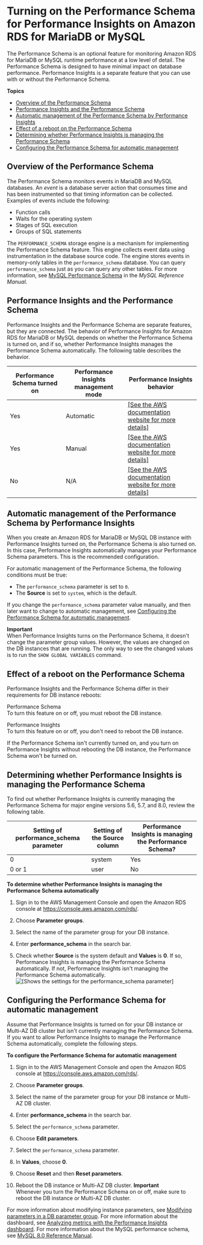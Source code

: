 # Turning on the Performance Schema for Performance Insights on Amazon RDS for MariaDB or MySQL<a name="USER_PerfInsights.EnableMySQL"></a>

The Performance Schema is an optional feature for monitoring Amazon RDS for MariaDB or MySQL runtime performance at a low level of detail\. The Performance Schema is designed to have minimal impact on database performance\. Performance Insights is a separate feature that you can use with or without the Performance Schema\.

**Topics**
+ [Overview of the Performance Schema](#USER_PerfInsights.EnableMySQL.overview)
+ [Performance Insights and the Performance Schema](#USER_PerfInsights.effect-of-pfs)
+ [Automatic management of the Performance Schema by Performance Insights](#USER_PerfInsights.EnableMySQL.options)
+ [Effect of a reboot on the Performance Schema](#USER_PerfInsights.EnableMySQL.reboot)
+ [Determining whether Performance Insights is managing the Performance Schema](#USER_PerfInsights.EnableMySQL.determining-status)
+ [Configuring the Performance Schema for automatic management](#USER_PerfInsights.EnableMySQL.RDS)

## Overview of the Performance Schema<a name="USER_PerfInsights.EnableMySQL.overview"></a>

The Performance Schema monitors events in MariaDB and MySQL databases\. An *event* is a database server action that consumes time and has been instrumented so that timing information can be collected\. Examples of events include the following:
+ Function calls
+ Waits for the operating system
+ Stages of SQL execution
+ Groups of SQL statements

The `PERFORMANCE_SCHEMA` storage engine is a mechanism for implementing the Performance Schema feature\. This engine collects event data using instrumentation in the database source code\. The engine stores events in memory\-only tables in the `performance_schema` database\. You can query `performance_schema` just as you can query any other tables\. For more information, see [MySQL Performance Schema](https://dev.mysql.com/doc/refman/8.0/en/performance-schema.html) in the *MySQL Reference Manual*\.

## Performance Insights and the Performance Schema<a name="USER_PerfInsights.effect-of-pfs"></a>

Performance Insights and the Performance Schema are separate features, but they are connected\. The behavior of Performance Insights for Amazon RDS for MariaDB or MySQL depends on whether the Performance Schema is turned on, and if so, whether Performance Insights manages the Performance Schema automatically\. The following table describes the behavior\.


| Performance Schema turned on | Performance Insights management mode | Performance Insights behavior | 
| --- | --- | --- | 
|  Yes  |  Automatic  |  [\[See the AWS documentation website for more details\]](http://docs.aws.amazon.com/AmazonRDS/latest/UserGuide/USER_PerfInsights.EnableMySQL.html)  | 
|  Yes  |  Manual  |  [\[See the AWS documentation website for more details\]](http://docs.aws.amazon.com/AmazonRDS/latest/UserGuide/USER_PerfInsights.EnableMySQL.html)  | 
|  No  |  N/A  |  [\[See the AWS documentation website for more details\]](http://docs.aws.amazon.com/AmazonRDS/latest/UserGuide/USER_PerfInsights.EnableMySQL.html)  | 

## Automatic management of the Performance Schema by Performance Insights<a name="USER_PerfInsights.EnableMySQL.options"></a>

When you create an Amazon RDS for MariaDB or MySQL DB instance with Performance Insights turned on, the Performance Schema is also turned on\. In this case, Performance Insights automatically manages your Performance Schema parameters\. This is the recommended configuration\.

For automatic management of the Performance Schema, the following conditions must be true:
+ The `performance_schema` parameter is set to `0`\.
+ The **Source** is set to `system`, which is the default\.

If you change the `performance_schema` parameter value manually, and then later want to change to automatic management, see [Configuring the Performance Schema for automatic management](#USER_PerfInsights.EnableMySQL.RDS)\.

**Important**  
When Performance Insights turns on the Performance Schema, it doesn't change the parameter group values\. However, the values are changed on the DB instances that are running\. The only way to see the changed values is to run the `SHOW GLOBAL VARIABLES` command\.

## Effect of a reboot on the Performance Schema<a name="USER_PerfInsights.EnableMySQL.reboot"></a>

Performance Insights and the Performance Schema differ in their requirements for DB instance reboots:

Performance Schema  
To turn this feature on or off, you must reboot the DB instance\.

Performance Insights  
To turn this feature on or off, you don't need to reboot the DB instance\.

If the Performance Schema isn't currently turned on, and you turn on Performance Insights without rebooting the DB instance, the Performance Schema won't be turned on\.

## Determining whether Performance Insights is managing the Performance Schema<a name="USER_PerfInsights.EnableMySQL.determining-status"></a>

To find out whether Performance Insights is currently managing the Performance Schema for major engine versions 5\.6, 5\.7, and 8\.0, review the following table\.


| Setting of performance\_schema parameter | Setting of the Source column | Performance Insights is managing the Performance Schema? | 
| --- | --- | --- | 
| 0 | system | Yes | 
| 0 or 1 | user | No | 

**To determine whether Performance Insights is managing the Performance Schema automatically**

1. Sign in to the AWS Management Console and open the Amazon RDS console at [https://console\.aws\.amazon\.com/rds/](https://console.aws.amazon.com/rds/)\.

1. Choose **Parameter groups**\.

1. Select the name of the parameter group for your DB instance\.

1. Enter **performance\_schema** in the search bar\.

1. Check whether **Source** is the system default and **Values** is **0**\. If so, Performance Insights is managing the Performance Schema automatically\. If not, Performance Insights isn't managing the Performance Schema automatically\.  
![\[Shows the settings for the performance_schema parameter\]](http://docs.aws.amazon.com/AmazonRDS/latest/UserGuide/images/perf_schema_user.png)

## Configuring the Performance Schema for automatic management<a name="USER_PerfInsights.EnableMySQL.RDS"></a>

Assume that Performance Insights is turned on for your DB instance or Multi\-AZ DB cluster but isn't currently managing the Performance Schema\. If you want to allow Performance Insights to manage the Performance Schema automatically, complete the following steps\.

**To configure the Performance Schema for automatic management**

1. Sign in to the AWS Management Console and open the Amazon RDS console at [https://console\.aws\.amazon\.com/rds/](https://console.aws.amazon.com/rds/)\.

1. Choose **Parameter groups**\.

1. Select the name of the parameter group for your DB instance or Multi\-AZ DB cluster\.

1. Enter **performance\_schema** in the search bar\.

1. Select the `performance_schema` parameter\.

1. Choose **Edit parameters**\.

1. Select the `performance_schema` parameter\.

1. In **Values**, choose **0**\.

1. Choose **Reset** and then **Reset parameters**\.

1. Reboot the DB instance or Multi\-AZ DB cluster\.
**Important**  
Whenever you turn the Performance Schema on or off, make sure to reboot the DB instance or Multi\-AZ DB cluster\.

For more information about modifying instance parameters, see [Modifying parameters in a DB parameter group](USER_WorkingWithDBInstanceParamGroups.md#USER_WorkingWithParamGroups.Modifying)\. For more information about the dashboard, see [Analyzing metrics with the Performance Insights dashboard](USER_PerfInsights.UsingDashboard.md)\. For more information about the MySQL performance schema, see [MySQL 8\.0 Reference Manual](https://dev.mysql.com/doc/refman/8.0/en/performance-schema.html)\.